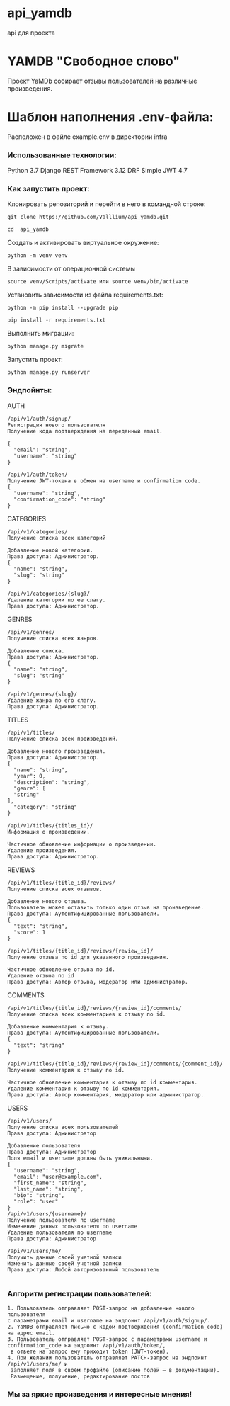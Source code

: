 # api_yamdb

api для проекта 
# YAMDB "Свободное слово"
 
Проект YaMDb собирает отзывы пользователей
на различные произведения.

# Шаблон наполнения .env-файла:

Расположен в файле example.env в директории infra

### Использованные технологии:

Python 3.7
Django REST Framework 3.12
DRF Simple JWT 4.7

### Как запустить проект:

Клонировать репозиторий и перейти в него в командной строке:

```
git clone https://github.com/Valllium/api_yamdb.git
```

```
cd  api_yamdb
```

Cоздать и активировать виртуальное окружение:

```
python -m venv venv
```
В зависимости от операционной системы
```
source venv/Scripts/activate или source venv/bin/activate
```

Установить зависимости из файла requirements.txt:

```
python -m pip install --upgrade pip
```

```
pip install -r requirements.txt
```

Выполнить миграции:

```
python manage.py migrate
```

Запустить проект:

```
python manage.py runserver

```
### Эндпойнты:

AUTH


```
/api/v1/auth/signup/
Регистрация нового пользователя
Получение кода подтверждения на переданный email.

{
  "email": "string",
  "username": "string"
}

/api/v1/auth/token/
Получение JWT-токена в обмен на username и confirmation code.
{
  "username": "string",
  "confirmation_code": "string"
}

```
CATEGORIES
```
/api/v1/categories/
Получение списка всех категорий

Добавление новой категории.
Права доступа: Администратор.
{
  "name": "string",
  "slug": "string"
}

/api/v1/categories/{slug}/
Удаление категории по ее слагу.
Права доступа: Администратор.

```
GENRES
```
/api/v1/genres/
Получение списка всех жанров.

Добавление списка.
Права доступа: Администратор.
{
  "name": "string",
  "slug": "string"
}

/api/v1/genres/{slug}/
Удаление жанра по его слагу.
Права доступа: Администратор.
```
TITLES
``````
/api/v1/titles/
Получение списка всех произведений.

Добавление нового произведения.
Права доступа: Администратор.
{
  "name": "string",
  "year": 0,
  "description": "string",
  "genre": [
  "string"
],
  "category": "string"
}

/api/v1/titles/{titles_id}/
Информация о произведении.

Частичное обновление информации о произведении.
Удаление произведения.
Права доступа: Администратор.

``````
REVIEWS

```
/api/v1/titles/{title_id}/reviews/
Получение списка всех отзывов.

Добавление нового отзыва.
Пользователь может оставить только один отзыв на произведение.
Права доступа: Аутентифицированные пользователи.
{
  "text": "string",
  "score": 1
}

/api/v1/titles/{title_id}/reviews/{review_id}/
Получение отзыва по id для указанного произведения.

Частичное обновление отзыва по id.
Удаление отзыва по id
Права доступа: Автор отзыва, модератор или администратор.
```
COMMENTS

```
/api/v1/titles/{title_id}/reviews/{review_id}/comments/
Получение списка всех комментариев к отзыву по id.

Добавление комментария к отзыву.
Права доступа: Аутентифицированные пользователи.
{
  "text": "string"
}

/api/v1/titles/{title_id}/reviews/{review_id}/comments/{comment_id}/
Получение комментария к отзыву по id.

Частичное обновление комментария к отзыву по id комментария.
Удаление комментария к отзыву по id комментария.
Права доступа: Автор комментария, модератор или администратор.
``````

USERS
```
/api/v1/users/
Получение списка всех пользователей
Права доступа: Администратор

Добавление пользователя
Права доступа: Администратор
Поля email и username должны быть уникальными.
{
  "username": "string",
  "email": "user@example.com",
  "first_name": "string",
  "last_name": "string",
  "bio": "string",
  "role": "user"
} 
/api/v1/users/{username}/
Получение пользователя по username
Изменение данных пользователя по username
Удаление пользователя по username
Права доступа: Администратор

/api/v1/users/me/
Получить данные своей учетной записи
Изменить данные своей учетной записи
Права доступа: Любой авторизованный пользователь
``````
```
```

### Алгоритм регистрации пользователей:
```
1. Пользователь отправляет POST-запрос на добавление нового пользователя 
с параметрами email и username на эндпоинт /api/v1/auth/signup/.
2. YaMDB отправляет письмо с кодом подтверждения (confirmation_code) на адрес email.
3. Пользователь отправляет POST-запрос с параметрами username и
confirmation_code на эндпоинт /api/v1/auth/token/,
 в ответе на запрос ему приходит token (JWT-токен).
4. При желании пользователь отправляет PATCH-запрос на эндпоинт /api/v1/users/me/ и
 заполняет поля в своём профайле (описание полей — в документации).
 Размещение, получение, редактирование постов
```


### Мы за яркие произведения и интересные мнения!